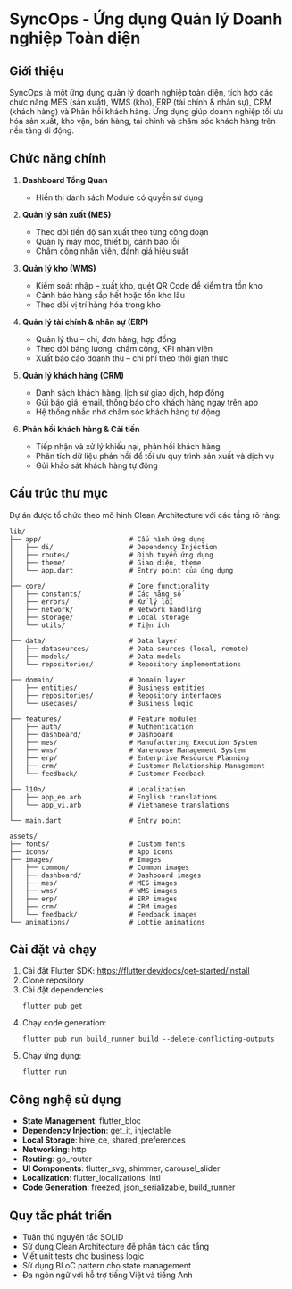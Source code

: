 # SyncOps - Ứng dụng Quản lý Doanh nghiệp Toàn diện

## Giới thiệu

SyncOps là một ứng dụng quản lý doanh nghiệp toàn diện, tích hợp các chức năng MES (sản xuất), WMS (kho), ERP (tài chính & nhân sự), CRM (khách hàng) và Phản hồi khách hàng. Ứng dụng giúp doanh nghiệp tối ưu hóa sản xuất, kho vận, bán hàng, tài chính và chăm sóc khách hàng trên nền tảng di động.

## Chức năng chính

1. **Dashboard Tổng Quan**
   - Hiển thị danh sách Module có quyền sử dụng

2. **Quản lý sản xuất (MES)**
   - Theo dõi tiến độ sản xuất theo từng công đoạn
   - Quản lý máy móc, thiết bị, cảnh báo lỗi
   - Chấm công nhân viên, đánh giá hiệu suất

3. **Quản lý kho (WMS)**
   - Kiểm soát nhập – xuất kho, quét QR Code để kiểm tra tồn kho
   - Cảnh báo hàng sắp hết hoặc tồn kho lâu
   - Theo dõi vị trí hàng hóa trong kho

4. **Quản lý tài chính & nhân sự (ERP)**
   - Quản lý thu – chi, đơn hàng, hợp đồng
   - Theo dõi bảng lương, chấm công, KPI nhân viên
   - Xuất báo cáo doanh thu – chi phí theo thời gian thực

5. **Quản lý khách hàng (CRM)**
   - Danh sách khách hàng, lịch sử giao dịch, hợp đồng
   - Gửi báo giá, email, thông báo cho khách hàng ngay trên app
   - Hệ thống nhắc nhở chăm sóc khách hàng tự động

6. **Phản hồi khách hàng & Cải tiến**
   - Tiếp nhận và xử lý khiếu nại, phản hồi khách hàng
   - Phân tích dữ liệu phản hồi để tối ưu quy trình sản xuất và dịch vụ
   - Gửi khảo sát khách hàng tự động

## Cấu trúc thư mục

Dự án được tổ chức theo mô hình Clean Architecture với các tầng rõ ràng:

```
lib/
├── app/                      # Cấu hình ứng dụng
│   ├── di/                   # Dependency Injection
│   ├── routes/               # Định tuyến ứng dụng
│   ├── theme/                # Giao diện, theme
│   └── app.dart              # Entry point của ứng dụng
│
├── core/                     # Core functionality
│   ├── constants/            # Các hằng số
│   ├── errors/               # Xử lý lỗi
│   ├── network/              # Network handling
│   ├── storage/              # Local storage
│   └── utils/                # Tiện ích
│
├── data/                     # Data layer
│   ├── datasources/          # Data sources (local, remote)
│   ├── models/               # Data models
│   └── repositories/         # Repository implementations
│
├── domain/                   # Domain layer
│   ├── entities/             # Business entities
│   ├── repositories/         # Repository interfaces
│   └── usecases/             # Business logic
│
├── features/                 # Feature modules
│   ├── auth/                 # Authentication
│   ├── dashboard/            # Dashboard
│   ├── mes/                  # Manufacturing Execution System
│   ├── wms/                  # Warehouse Management System
│   ├── erp/                  # Enterprise Resource Planning
│   ├── crm/                  # Customer Relationship Management
│   └── feedback/             # Customer Feedback
│
├── l10n/                     # Localization
│   ├── app_en.arb            # English translations
│   └── app_vi.arb            # Vietnamese translations
│
└── main.dart                 # Entry point

assets/
├── fonts/                    # Custom fonts
├── icons/                    # App icons
├── images/                   # Images
│   ├── common/               # Common images
│   ├── dashboard/            # Dashboard images
│   ├── mes/                  # MES images
│   ├── wms/                  # WMS images
│   ├── erp/                  # ERP images
│   ├── crm/                  # CRM images
│   └── feedback/             # Feedback images
└── animations/               # Lottie animations
```

## Cài đặt và chạy

1. Cài đặt Flutter SDK: https://flutter.dev/docs/get-started/install
2. Clone repository
3. Cài đặt dependencies:
   ```
   flutter pub get
   ```
4. Chạy code generation:
   ```
   flutter pub run build_runner build --delete-conflicting-outputs
   ```
5. Chạy ứng dụng:
   ```
   flutter run
   ```

## Công nghệ sử dụng

- **State Management**: flutter_bloc
- **Dependency Injection**: get_it, injectable
- **Local Storage**: hive_ce, shared_preferences
- **Networking**: http
- **Routing**: go_router
- **UI Components**: flutter_svg, shimmer, carousel_slider
- **Localization**: flutter_localizations, intl
- **Code Generation**: freezed, json_serializable, build_runner

## Quy tắc phát triển

- Tuân thủ nguyên tắc SOLID
- Sử dụng Clean Architecture để phân tách các tầng
- Viết unit tests cho business logic
- Sử dụng BLoC pattern cho state management
- Đa ngôn ngữ với hỗ trợ tiếng Việt và tiếng Anh
